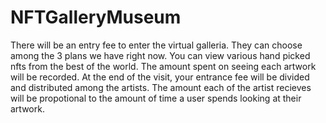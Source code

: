 # NFTGalleryMuseum
There will be an entry fee to enter the virtual galleria. They can choose among the 3 plans we have right now. You can view various hand picked nfts from the best of the world. The amount spent on seeing each artwork will be recorded. At the end of the visit, your entrance fee will be divided and distributed among the artists. The amount each of the artist recieves will be propotional to the amount of time a user spends looking at their artwork.
